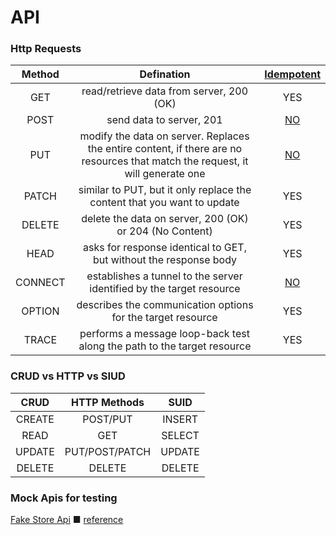 
# API

### Http Requests
Method|Defination|[Idempotent](https://restfulapi.net/idempotent-rest-apis/)
:-:|:-:|:-:
GET|read/retrieve data from server, 200 (OK)|YES
POST|send data to server, 201|[NO](https://developer.mozilla.org/en-US/docs/Glossary/Idempotent)
PUT|modify the data on server. Replaces the entire content, if there are no resources that match the request, it will generate one|[NO](https://developer.mozilla.org/en-US/docs/Glossary/Idempotent)
PATCH|similar to PUT, but it only replace the content that you want to update|YES
DELETE|delete the data on server, 200 (OK) or 204 (No Content)|YES
HEAD|asks for response identical to GET, but without the response body|YES
CONNECT|establishes a tunnel to the server identified by the target resource|[NO](https://developer.mozilla.org/en-US/docs/Glossary/Idempotent)
OPTION|describes the communication options for the target resource|YES
TRACE|performs a message loop-back test along the path to the target resource|YES

### CRUD vs HTTP vs SIUD
CRUD|HTTP Methods|SUID
:-:|:-:|:-:|
CREATE|POST/PUT|INSERT
READ|GET|SELECT
UPDATE|PUT/POST/PATCH|UPDATE
DELETE|DELETE|DELETE


### Mock Apis for testing

[Fake Store Api](fakestoreapi.com) ■ [reference](https://www.youtube.com/watch?v=sfjK21cPUds&list=PLRKyZvuMYSIPwjYw1bt_7u7nEwe6vATQd&t=74)